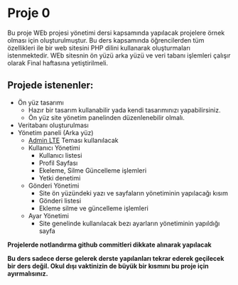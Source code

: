 # Proje 0

Bu proje WEb projesi yönetimi dersi kapsamında yapılacak projelere örnek olması için oluşturulmuştur. Bu ders kapsamında öğrencilerden tüm özellikleri ile bir web sitesini PHP dilini kullanarak oluşturmaları istenmektedir. WEb sitesnin ön yüzü arka yüzü ve veri tabanı işlemleri çalışır olarak Final haftasına yetiştirilmeli.

## Projede istenenler:
* Ön yüz tasarımı 
    * Hazır bir tasarım kullanabilir yada kendi tasarımınızı yapabilirsiniz.
    * Ön yüz site yönetim panelinden düzenlenebilir olmalı.
* Veritabanı oluşturulması
* Yönetim paneli (Arka yüz)
    * [Admin LTE](https://adminlte.io/) Teması kullanılacak
    * Kullanıcı Yönetimi
        * Kullanıcı listesi
        * Profil Sayfası
        * Ekeleme, Silme Güncelleme işlemleri
        * Yetki denetimi
    * Gönderi Yönetimi
        * Site ön yüzündeki yazı ve sayfaların yönetiminin yapılacağı kısım
        * Gönderi listesi
        * Ekleme silme ve güncelleme işlemleri
    * Ayar Yönetimi 
        * Site genelinde kullanılacak bezı ayarların yönetiminin yapıldığı sayfa

**Projelerde notlandırma github commitleri dikkate alınarak yapılacak** 

**Bu ders sadece derse gelerek derste yapılanları tekrar ederek geçilecek bir ders değil. Okul dışı vaktinizin de büyük bir kısmını bu proje için ayırmalısınız.**